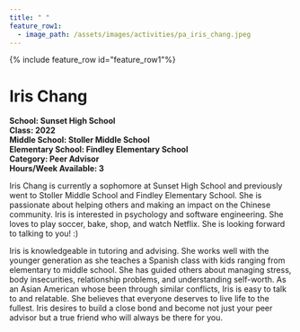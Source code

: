 ```yaml
---
title: " "
feature_row1:
  - image_path: /assets/images/activities/pa_iris_chang.jpeg
---
```


{% include feature_row id="feature_row1"%}

# Iris Chang

**School: Sunset High School**  
**Class: 2022**  
**Middle School: Stoller Middle School**  
**Elementary School: Findley Elementary School**  
**Category: Peer Advisor**  
**Hours/Week Available: 3**  

Iris Chang is currently a sophomore at Sunset High School and previously went to Stoller Middle School and Findley Elementary School. She is passionate about helping others and making an impact on the Chinese community. Iris is interested in psychology and software engineering. She loves to play soccer, bake, shop, and watch Netflix. She is looking forward to talking to you! :)

Iris is knowledgeable in tutoring and advising. She works well with the younger generation as she teaches a Spanish class with kids ranging from elementary to middle school. She has guided others about managing stress, body insecurities, relationship problems, and understanding self-worth. As an Asian American whose been through similar conflicts, Iris is easy to talk to and relatable. She believes that everyone deserves to live life to the fullest. Iris desires to build a close bond and become not just your peer advisor but a true friend who will always be there for you.

